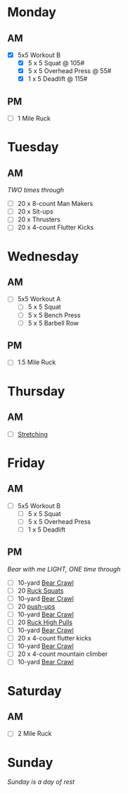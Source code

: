 # Monday

## AM

- [X] 5x5 Workout B
  - [X] 5 x 5 Squat @ 105#
  - [X] 5 x 5 Overhead Press @ 55#
  - [X] 1 x 5 Deadlift @ 115#

## PM

- [ ] 1 Mile Ruck

# Tuesday

## AM

*TWO times through*
- [ ] 20 x 8-count Man Makers
- [ ] 20 x Sit-ups
- [ ] 20 x Thrusters
- [ ] 20 x 4-count Flutter Kicks

# Wednesday

## AM
- [ ] 5x5 Workout A
  - [ ] 5 x 5 Squat
  - [ ] 5 x 5 Bench Press
  - [ ] 5 x 5 Barbell Row

## PM
- [ ] 1.5 Mile Ruck

# Thursday

## AM
- [ ] [Stretching](https://www.youtube.com/watch?v=7h_Pn7NyJ0k)


# Friday

## AM
- [ ] 5x5 Workout B
  - [ ] 5 x 5 Squat
  - [ ] 5 x 5 Overhead Press
  - [ ] 1 x 5 Deadlift

## PM
*Bear with me LIGHT, ONE time through*
- [ ] 10-yard [Bear Crawl](http://goruck.go2cloud.org/SH2ZK)
- [ ] 20 [Ruck Squats](http://goruck.go2cloud.org/SH2ZK)
- [ ] 10-yard [Bear Crawl](http://goruck.go2cloud.org/SH2ZK)
- [ ] 20 [push-ups](http://goruck.go2cloud.org/SH2ZK)
- [ ] 10-yard [Bear Crawl](http://goruck.go2cloud.org/SH2ZK)
- [ ] 20 [Ruck High Pulls](http://goruck.go2cloud.org/SH2ZK)
- [ ] 10-yard [Bear Crawl](http://goruck.go2cloud.org/SH2ZK)
- [ ] 20 x 4-count flutter kicks
- [ ] 10-yard [Bear Crawl](http://goruck.go2cloud.org/SH2ZK)
- [ ] 20 x 4-count mountain climber
- [ ] 10-yard [Bear Crawl](http://goruck.go2cloud.org/SH2ZK)

# Saturday

## AM
- [ ] 2 Mile Ruck

# Sunday

*Sunday is a day of rest*